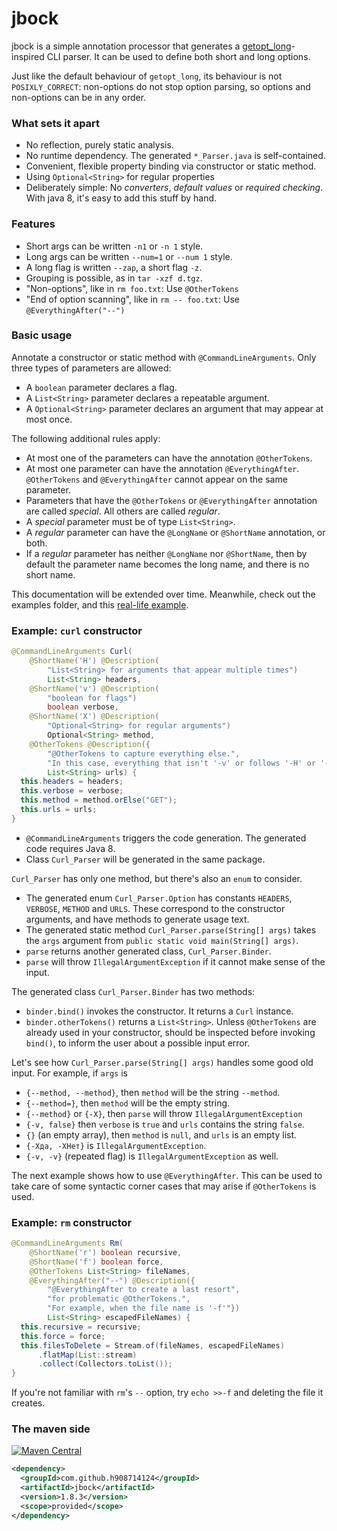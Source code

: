 # jbock

jbock is a simple annotation processor that generates a [getopt_long](https://www.gnu.org/software/libc/manual/html_node/Getopt.html)-inspired
CLI parser. It can be used to define both short and long options.

Just like the default behaviour of `getopt_long`, its behaviour is not `POSIXLY_CORRECT`:
non-options do not stop option parsing, so options and non-options can be in any order.

### What sets it apart

* No reflection, purely static analysis.
* No runtime dependency. The generated `*_Parser.java` is self-contained.
* Convenient, flexible property binding via constructor or static method.
* Using `Optional<String>` for regular properties
* Deliberately simple: No <em>converters</em>, <em>default values</em> or <em>required checking</em>.
  With java 8, it's easy to add this stuff by hand.

### Features

* Short args can be written `-n1` or `-n 1` style.
* Long args can be written `--num=1` or `--num 1` style.
* A long flag is written `--zap`, a short flag `-z`.
* Grouping is possible, as in `tar -xzf d.tgz`.
* "Non-options", like in `rm foo.txt`: Use `@OtherTokens`
* "End of option scanning", like in `rm -- foo.txt`: Use `@EverythingAfter("--")`

### Basic usage

Annotate a constructor or static method with `@CommandLineArguments`.
Only three types of parameters are allowed:

* A `boolean` parameter declares a flag.
* A `List<String>` parameter declares a repeatable argument.
* A `Optional<String>` parameter declares an argument that may appear at most once.

The following additional rules apply:

* At most one of the parameters can have the annotation `@OtherTokens`.
* At most one parameter can have the annotation `@EverythingAfter`. 
  `@OtherTokens` and `@EverythingAfter` cannot appear on the same parameter.
* Parameters that have the `@OtherTokens` or `@EverythingAfter` annotation are called *special*. 
  All others are called *regular*.
* A *special* parameter must be of type `List<String>`.
* A *regular* parameter can have the `@LongName` or `@ShortName` annotation, or both.
* If a *regular* parameter has neither `@LongName` nor `@ShortName`, 
  then by default the parameter name becomes the long name, and there is no short name.

This documentation will be extended over time. Meanwhile, check out the examples folder, and 
this [real-life example](https://github.com/h908714124/aws-glacier-multipart-upload/blob/master/src/main/java/ich/bins/ArchiveMPU.java).

### Example: `curl` constructor

````java
@CommandLineArguments Curl(
    @ShortName('H') @Description(
        "List<String> for arguments that appear multiple times")
        List<String> headers,
    @ShortName('v') @Description(
        "boolean for flags")
        boolean verbose,
    @ShortName('X') @Description(
        "Optional<String> for regular arguments")
        Optional<String> method,
    @OtherTokens @Description({
        "@OtherTokens to capture everything else.",
        "In this case, everything that isn't '-v' or follows '-H' or '-X'"})
        List<String> urls) {
  this.headers = headers;
  this.verbose = verbose;
  this.method = method.orElse("GET");
  this.urls = urls;
}
````

* `@CommandLineArguments` triggers the code generation. The generated code requires Java 8.
* Class `Curl_Parser` will be generated in the same package.

`Curl_Parser` has only one method, but there's also an `enum` to consider.

* The generated enum `Curl_Parser.Option` has constants `HEADERS`, `VERBOSE`, `METHOD` and `URLS`.
  These correspond to the constructor arguments, and have methods to generate usage text.
* The generated static method `Curl_Parser.parse(String[] args)` 
  takes the `args` argument from `public static void main(String[] args)`.
* `parse` returns another generated class, `Curl_Parser.Binder`.
* `parse` will throw `IllegalArgumentException` if it cannot make sense of the input.

The generated class `Curl_Parser.Binder` has two methods:

* `binder.bind()` invokes the constructor. It returns a `Curl` instance.
* `binder.otherTokens()` returns a `List<String>`. Unless `@OtherTokens` are already used in your constructor,
   should be inspected before invoking `bind()`, to inform the user about a possible input error.

Let's see how `Curl_Parser.parse(String[] args)` handles some good old input.
For example, if `args` is

* `{--method, --method}`, then `method` will be the string `--method`. 
* `{--method=}`, then `method` will be the empty string.
* `{--method}` or `{-X}`, then `parse` will throw `IllegalArgumentException`
* `{-v, false}` then `verbose` is `true` and `urls` contains the string `false`.
* `{}` (an empty array), then `method` is `null`, and `urls` is an empty list.
* `{-Xда, -XНет}` is `IllegalArgumentException`.
* `{-v, -v}` (repeated flag) is `IllegalArgumentException` as well.

The next example shows how to use `@EverythingAfter`.
This can be used to take care of some syntactic corner cases that may arise if `@OtherTokens` is used.

### Example: `rm` constructor

````java
@CommandLineArguments Rm(
    @ShortName('r') boolean recursive,
    @ShortName('f') boolean force,
    @OtherTokens List<String> fileNames,
    @EverythingAfter("--") @Description({
        "@EverythingAfter to create a last resort",
        "for problematic @OtherTokens.",
        "For example, when the file name is '-f'"})
        List<String> escapedFileNames) {
  this.recursive = recursive;
  this.force = force;
  this.filesToDelete = Stream.of(fileNames, escapedFileNames)
      .flatMap(List::stream)
      .collect(Collectors.toList());
}
````

If you're not familiar with `rm`'s `--` option, try `echo >>-f` and deleting the file it creates.

### The maven side

[![Maven Central](https://maven-badges.herokuapp.com/maven-central/com.github.h908714124/jbock/badge.svg)](https://maven-badges.herokuapp.com/maven-central/com.github.h908714124/jbock)

````xml
<dependency>
  <groupId>com.github.h908714124</groupId>
  <artifactId>jbock</artifactId>
  <version>1.8.3</version>
  <scope>provided</scope>
</dependency>
````
